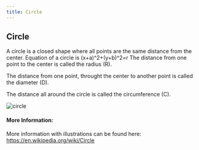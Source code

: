 ```yaml
---
title: Circle
---
```

## Circle

A circle is a closed shape where all points are the same distance from the center.
Equation of a circle is (x+a)^2+(y+b)^2=r
The distance from one point to the center is called the radius (R).

The distance from one point, throught the center to another point is called the diameter (D).

The distance all around the circle is called the circumference (C). 

![circle](https://upload.wikimedia.org/wikipedia/commons/thumb/0/03/Circle-withsegments.svg/612px-Circle-withsegments.svg.png "circle")

#### More Information:
<!-- Please add any articles you think might be helpful to read before writing the article -->
More information with illustrations can be found here: https://en.wikipedia.org/wiki/Circle
